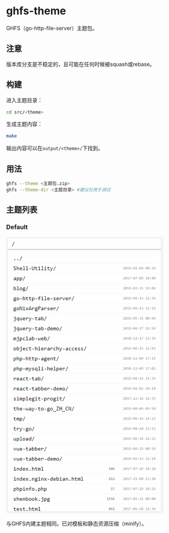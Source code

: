 # ghfs-theme

GHFS（go-http-file-server）主题包。

## 注意
版本库分支是不稳定的，且可能在任何时候被squash或rebase。

## 构建
进入主题目录：
```sh
cd src/<theme>
```

生成主题内容：
```sh
make
```

输出内容可以在`output/<theme>/`下找到。

## 用法
```sh
ghfs --theme <主题包.zip>
ghfs --theme-dir <主题目录>	#建议仅用于调试
```

## 主题列表

### Default
![default theme](doc/img/ghfs.gif)

与GHFS内建主题相同。已对模板和静态资源压缩（minify）。
